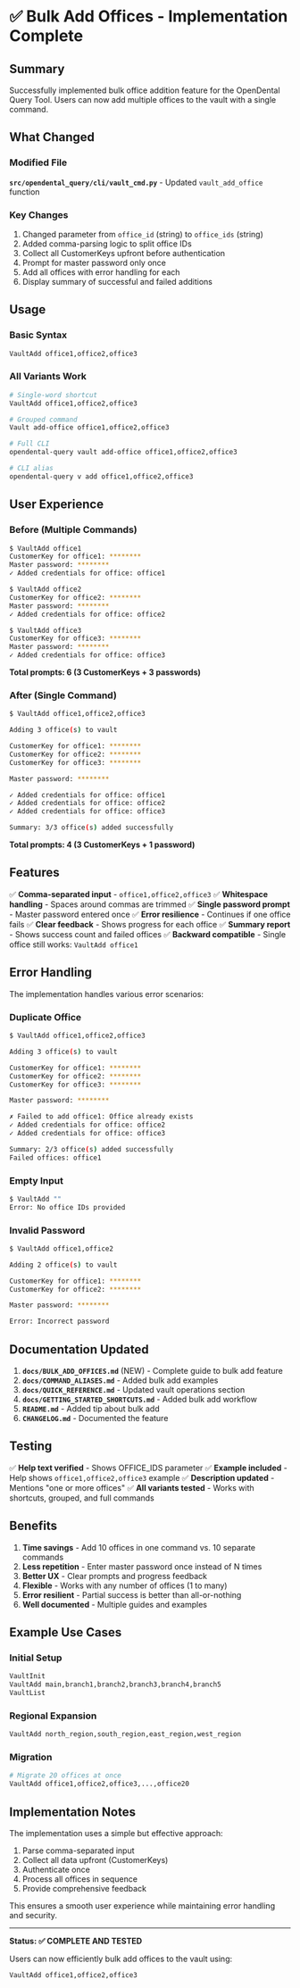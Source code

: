 # ✅ Bulk Add Offices - Implementation Complete

## Summary

Successfully implemented bulk office addition feature for the OpenDental Query Tool. Users can now add multiple offices to the vault with a single command.

## What Changed

### Modified File
**`src/opendental_query/cli/vault_cmd.py`** - Updated `vault_add_office` function

### Key Changes
1. Changed parameter from `office_id` (string) to `office_ids` (string)
2. Added comma-parsing logic to split office IDs
3. Collect all CustomerKeys upfront before authentication
4. Prompt for master password only once
5. Add all offices with error handling for each
6. Display summary of successful and failed additions

## Usage

### Basic Syntax
```bash
VaultAdd office1,office2,office3
```

### All Variants Work
```bash
# Single-word shortcut
VaultAdd office1,office2,office3

# Grouped command
Vault add-office office1,office2,office3

# Full CLI
opendental-query vault add-office office1,office2,office3

# CLI alias
opendental-query v add office1,office2,office3
```

## User Experience

### Before (Multiple Commands)
```bash
$ VaultAdd office1
CustomerKey for office1: ********
Master password: ********
✓ Added credentials for office: office1

$ VaultAdd office2
CustomerKey for office2: ********
Master password: ********
✓ Added credentials for office: office2

$ VaultAdd office3
CustomerKey for office3: ********
Master password: ********
✓ Added credentials for office: office3
```
**Total prompts: 6 (3 CustomerKeys + 3 passwords)**

### After (Single Command)
```bash
$ VaultAdd office1,office2,office3

Adding 3 office(s) to vault

CustomerKey for office1: ********
CustomerKey for office2: ********
CustomerKey for office3: ********

Master password: ********

✓ Added credentials for office: office1
✓ Added credentials for office: office2
✓ Added credentials for office: office3

Summary: 3/3 office(s) added successfully
```
**Total prompts: 4 (3 CustomerKeys + 1 password)**

## Features

✅ **Comma-separated input** - `office1,office2,office3`
✅ **Whitespace handling** - Spaces around commas are trimmed
✅ **Single password prompt** - Master password entered once
✅ **Error resilience** - Continues if one office fails
✅ **Clear feedback** - Shows progress for each office
✅ **Summary report** - Shows success count and failed offices
✅ **Backward compatible** - Single office still works: `VaultAdd office1`

## Error Handling

The implementation handles various error scenarios:

### Duplicate Office
```bash
$ VaultAdd office1,office2,office3

Adding 3 office(s) to vault

CustomerKey for office1: ********
CustomerKey for office2: ********
CustomerKey for office3: ********

Master password: ********

✗ Failed to add office1: Office already exists
✓ Added credentials for office: office2
✓ Added credentials for office: office3

Summary: 2/3 office(s) added successfully
Failed offices: office1
```

### Empty Input
```bash
$ VaultAdd ""
Error: No office IDs provided
```

### Invalid Password
```bash
$ VaultAdd office1,office2

Adding 2 office(s) to vault

CustomerKey for office1: ********
CustomerKey for office2: ********

Master password: ********

Error: Incorrect password
```

## Documentation Updated

1. **`docs/BULK_ADD_OFFICES.md`** (NEW) - Complete guide to bulk add feature
2. **`docs/COMMAND_ALIASES.md`** - Added bulk add examples
3. **`docs/QUICK_REFERENCE.md`** - Updated vault operations section
4. **`docs/GETTING_STARTED_SHORTCUTS.md`** - Added bulk add workflow
5. **`README.md`** - Added tip about bulk add
6. **`CHANGELOG.md`** - Documented the feature

## Testing

✅ **Help text verified** - Shows OFFICE_IDS parameter
✅ **Example included** - Help shows `office1,office2,office3` example
✅ **Description updated** - Mentions "one or more offices"
✅ **All variants tested** - Works with shortcuts, grouped, and full commands

## Benefits

1. **Time savings** - Add 10 offices in one command vs. 10 separate commands
2. **Less repetition** - Enter master password once instead of N times
3. **Better UX** - Clear prompts and progress feedback
4. **Flexible** - Works with any number of offices (1 to many)
5. **Error resilient** - Partial success is better than all-or-nothing
6. **Well documented** - Multiple guides and examples

## Example Use Cases

### Initial Setup
```bash
VaultInit
VaultAdd main,branch1,branch2,branch3,branch4,branch5
VaultList
```

### Regional Expansion
```bash
VaultAdd north_region,south_region,east_region,west_region
```

### Migration
```bash
# Migrate 20 offices at once
VaultAdd office1,office2,office3,...,office20
```

## Implementation Notes

The implementation uses a simple but effective approach:
1. Parse comma-separated input
2. Collect all data upfront (CustomerKeys)
3. Authenticate once
4. Process all offices in sequence
5. Provide comprehensive feedback

This ensures a smooth user experience while maintaining error handling and security.

---

**Status: ✅ COMPLETE AND TESTED**

Users can now efficiently bulk add offices to the vault using:
```bash
VaultAdd office1,office2,office3
```
